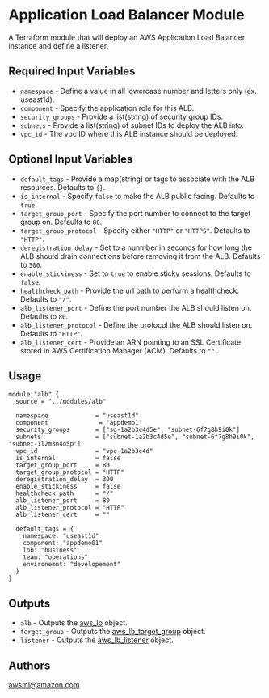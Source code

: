Application Load Balancer Module
===========

A Terraform module that will deploy an AWS Application Load Balancer instance and define a listener.

Required Input Variables
----------------------

- `namespace` - Define a value in all lowercase number and letters only (ex. useast1d).
- `component` - Specify the application role for this ALB.
- `security_groups` - Provide a list(string) of security group IDs.
- `subnets` - Provide a list(string) of subnet IDs to deploy the ALB into.
- `vpc_id` - The vpc ID where this ALB instance should be deployed.

Optional Input Variables
----------------------

- `default_tags` - Provide a map(string) or tags to associate with the ALB resources. Defaults to `{}`.
- `is_internal` - Specify `false` to make the ALB public facing. Defaults to `true`.
- `target_group_port` - Specify the port number to connect to the target group on. Defaults to `80`.
- `target_group_protocol` - Specify either `"HTTP"` or `"HTTPS"`. Defaults to `"HTTP"`.
- `deregistration_delay` - Set to a nunmber in seconds for how long the ALB should drain connections before removing it from the ALB. Defaults to `300`.
- `enable_stickiness` - Set to `true` to enable sticky sessions. Defaults to `false`.
- `healthcheck_path` - Provide the url path to perform a healthcheck. Defaults to `"/"`.
- `alb_listener_port` - Define the port number the ALB should listen on. Defaults to `80`.
- `alb_listener_protocol` - Define the protocol the ALB should listen on. Defaults to `"HTTP"`.
- `alb_listener_cert` - Provide an ARN pointing to an SSL Certificate stored in AWS Certification Manager (ACM). Defaults to `""`.

Usage
-----

```hcl
module "alb" {
  source = "../modules/alb"

  namespace             = "useast1d"
  component              = "appdemo1"
  security_groups       = ["sg-1a2b3c4d5e", "subnet-6f7g8h9i0k"]
  subnets               = ["subnet-1a2b3c4d5e", "subnet-6f7g8h9i0k", "subnet-1l2m3n4o5p"]
  vpc_id                = "vpc-1a2b3c4d"
  is_internal           = false
  target_group_port     = 80
  target_group_protocol = "HTTP"
  deregistration_delay  = 300
  enable_stickiness     = false
  healthcheck_path      = "/"
  alb_listener_port     = 80
  alb_listener_protocol = "HTTP"
  alb_listener_cert     = ""

  default_tags = {
    namespace: "useast1d"
    component: "appdemo01"
    lob: "business"
    team: "operations"
    environemnt: "developement"
  }
}
```

Outputs
----------------------

- `alb` - Outputs the [aws_lb](https://registry.terraform.io/providers/hashicorp/aws/latest/docs/resources/lb) object.
- `target_group` - Outputs the [aws_lb_target_group](https://registry.terraform.io/providers/hashicorp/aws/latest/docs/resources/lb_target_group) object.
- `listener` - Outputs the [aws_lb_listener](https://registry.terraform.io/providers/hashicorp/aws/latest/docs/resources/lb_listener) object.

Authors
----------------------

awsml@amazon.com
